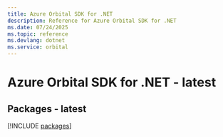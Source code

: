 ```yaml
---
title: Azure Orbital SDK for .NET
description: Reference for Azure Orbital SDK for .NET
ms.date: 07/24/2025
ms.topic: reference
ms.devlang: dotnet
ms.service: orbital
---
```

# Azure Orbital SDK for .NET - latest
## Packages - latest
[!INCLUDE [packages](orbital-index.md)]